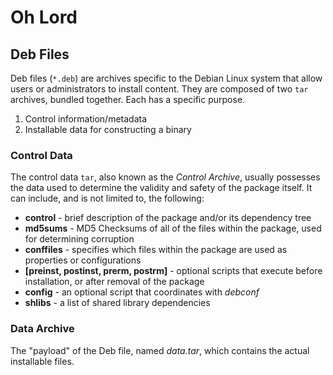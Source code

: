 # Oh Lord

## Deb Files

Deb files (`*.deb`) are archives specific to the Debian Linux system that allow users or administrators to install content.
They are composed of two `tar` archives, bundled together. Each has a specific purpose.

1. Control information/metadata
2. Installable data for constructing a binary

### Control Data

The control data `tar`, also known as the *Control Archive*, usually possesses the data used to determine the validity and safety
of the package itself. It can include, and is not limited to, the following:
- **control** - brief description of the package and/or its dependency tree
- **md5sums** - MD5 Checksums of all of the files within the package, used for determining corruption
- **conffiles** - specifies which files within the package are used as properties or configurations
- **[preinst, postinst, prerm, postrm]** - optional scripts that execute before installation, or after removal of the package
- **config** - an optional script that coordinates with *debconf*
- **shlibs** - a list of shared library dependencies

### Data Archive

The "payload" of the Deb file, named *data.tar*, which contains the actual installable files.
